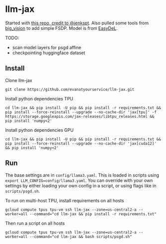 # llm-jax

Started with [this repo, credit to @jenkspt](https://github.com/jenkspt/gpt-jax). 
Also pulled some tools from [big_vision](https://github.com/google-research/big_vision) to add simple FSDP.
Model is from [EasyDeL](https://github.com/erfanzar/EasyDeL).

TODO:
- scan model layers for psgd affine
- checkpointing huggingface dataset


## Install

Clone llm-jax
```shell
git clone https://github.com/evanatyourservice/llm-jax.git
```

Install python dependencies TPU
```shell
cd llm-jax && pip install -U pip && pip install -r requirements.txt && pip install --force-reinstall --upgrade --no-cache-dir 'jax[tpu]' -f https://storage.googleapis.com/jax-releases/libtpu_releases.html && pip install 'numpy<2'
```

Install python dependencies GPU
```shell
cd llm-jax && pip install -U pip && pip install -r requirements.txt && pip install --force-reinstall --upgrade --no-cache-dir 'jax[cuda12]' && pip install 'numpy<2'
```


## Run

The base settings are in `config/llama3.yaml`. This is loaded in scripts using `export LLM_CONFIG=config/llama3.yaml`. 
You can override with your own settings by either loading your own config in a script, or using flags 
like in `scripts/psgd.sh`.

To run on multi-host TPU, install requirements on all hosts
```shell
gcloud compute tpus tpu-vm ssh llm-jax --zone=us-central2-a --worker=all --command="cd llm-jax && pip install -r requirements.txt"
```

Then run a script on all hosts

```shell
gcloud compute tpus tpu-vm ssh llm-jax --zone=us-central2-a --worker=all --command="cd llm-jax && bash scripts/psgd.sh"
```
